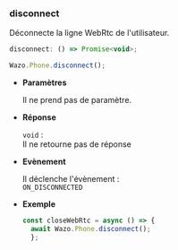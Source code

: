 ### disconnect

Déconnecte la ligne WebRtc de l'utilisateur.

```js
disconnect: () => Promise<void>;
```

```js
Wazo.Phone.disconnect();
```

<div class="useless-tab-container">

- **Paramètres**
  
  Il ne prend pas de paramètre.

- **Réponse**

  `void` :  
  Il ne retourne pas de réponse

- **Evènement**

  Il déclenche l'évènement :  
  `ON_DISCONNECTED`

- **Exemple**

  ```js
  const closeWebRtc = async () => {
    await Wazo.Phone.disconnect();
    };
  ```

</div>